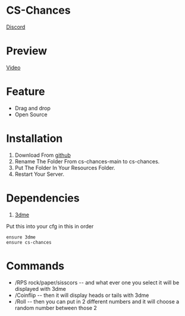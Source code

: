 # CS-Chances
[Discord](https://discord.gg/YvThXdz59G)


# Preview
[Video](https://streamable.com/b7lj77)
# Feature
- Drag and drop
- Open Source

# Installation
1. Download From [github](https://github.com/SirCyirx/CS-Chances)
2. Rename The Folder From cs-chances-main to cs-chances.
3. Put The Folder In Your Resources Folder.
5. Restart Your Server.

# Dependencies
1. [3dme](https://github.com/eblio/3dme/tree/master)

Put this into your cfg in this in order
```
ensure 3dme
ensure cs-chances
```

# Commands
- /RPS rock/paper/sisscors -- and what ever one you select it will be displayed with 3dme
- /Coinflip -- then it will display heads or tails with 3dme
- /Roll -- then you can put in 2 different numbers and it will choose a random number between those 2